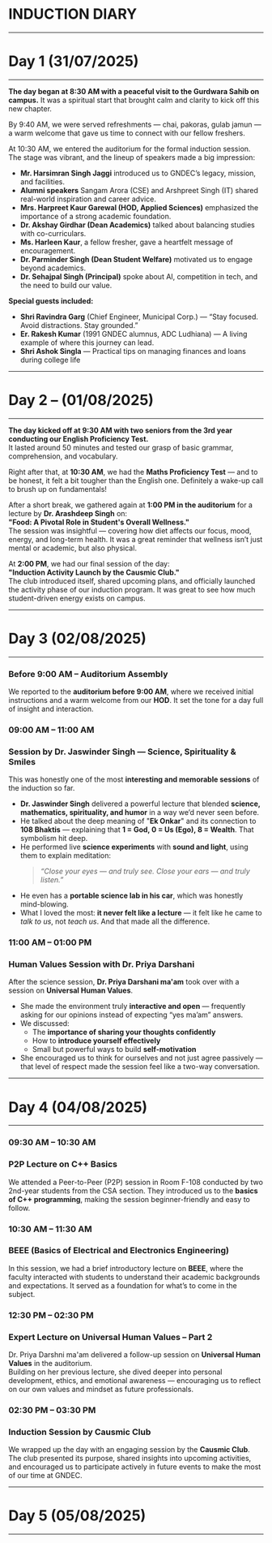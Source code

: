 # INDUCTION DIARY



---
# Day 1 (31/07/2025)
---
**The day began at 8:30 AM with a peaceful visit to the Gurdwara Sahib on campus.** It was a spiritual start that brought calm and clarity to kick off this new chapter.

By 9:40 AM, we were served refreshments — chai, pakoras, gulab jamun — a warm welcome that gave us time to connect with our fellow freshers.

At 10:30 AM, we entered the auditorium for the formal induction session.  
The stage was vibrant, and the lineup of speakers made a big impression:

- **Mr. Harsimran Singh Jaggi** introduced us to GNDEC’s legacy, mission, and facilities.
- **Alumni speakers** Sangam Arora (CSE) and Arshpreet Singh (IT) shared real-world inspiration and career advice.
- **Mrs. Harpreet Kaur Garewal (HOD, Applied Sciences)** emphasized the importance of a strong academic foundation.
- **Dr. Akshay Girdhar (Dean Academics)** talked about balancing studies with co-curriculars.
- **Ms. Harleen Kaur**, a fellow fresher, gave a heartfelt message of encouragement.
- **Dr. Parminder Singh (Dean Student Welfare)** motivated us to engage beyond academics.
- **Dr. Sehajpal Singh (Principal)** spoke about AI, competition in tech, and the need to build our value.

**Special guests included:**
- **Shri Ravindra Garg** (Chief Engineer, Municipal Corp.) — “Stay focused. Avoid distractions. Stay grounded.”
- **Er. Rakesh Kumar** (1991 GNDEC alumnus, ADC Ludhiana) — A living example of where this journey can lead.
- **Shri Ashok Singla** — Practical tips on managing finances and loans during college life



---
# Day 2 – (01/08/2025)
---
**The day kicked off at 9:30 AM with two seniors from the 3rd year conducting our English Proficiency Test.**  
It lasted around 50 minutes and tested our grasp of basic grammar, comprehension, and vocabulary.

Right after that, at **10:30 AM**, we had the **Maths Proficiency Test** — and to be honest, it felt a bit tougher than the English one. Definitely a wake-up call to brush up on fundamentals!

After a short break, we gathered again at **1:00 PM in the auditorium** for a lecture by **Dr. Arashdeep Singh** on:  
**"Food: A Pivotal Role in Student's Overall Wellness."**  
The session was insightful — covering how diet affects our focus, mood, energy, and long-term health. It was a great reminder that wellness isn’t just mental or academic, but also physical.

At **2:00 PM**, we had our final session of the day:  
**"Induction Activity Launch by the Causmic Club."**  
The club introduced itself, shared upcoming plans, and officially launched the activity phase of our induction program. It was great to see how much student-driven energy exists on campus.




---
# Day 3 (02/08/2025) 
---
###  Before 9:00 AM – Auditorium Assembly  
We reported to the **auditorium before 9:00 AM**, where we received initial instructions and a warm welcome from our **HOD**. It set the tone for a day full of insight and interaction.

###  09:00 AM – 11:00 AM  
###  Session by Dr. Jaswinder Singh — Science, Spirituality & Smiles  

This was honestly one of the most **interesting and memorable sessions** of the induction so far.

- **Dr. Jaswinder Singh** delivered a powerful lecture that blended **science, mathematics, spirituality, and humor** in a way we’d never seen before.
- He talked about the deep meaning of "**Ek Onkar**" and its connection to **108 Bhaktis** — explaining that **1 = God, 0 = Us (Ego), 8 = Wealth**. That symbolism hit deep.
- He performed live **science experiments** with **sound and light**, using them to explain meditation:  
  > *“Close your eyes — and truly see. Close your ears — and truly listen.”*  
- He even has a **portable science lab in his car**, which was honestly mind-blowing.
- What I loved the most: **it never felt like a lecture** — it felt like he came to *talk to us*, not *teach us*. And that made all the difference.

###  11:00 AM – 01:00 PM  
###  Human Values Session with Dr. Priya Darshani  

After the science session, **Dr. Priya Darshani ma'am** took over with a session on **Universal Human Values**.

- She made the environment truly **interactive and open** — frequently asking for our opinions instead of expecting “yes ma’am” answers.
- We discussed:
  - The **importance of sharing your thoughts confidently**
  - How to **introduce yourself effectively**
  - Small but powerful ways to build **self-motivation**
- She encouraged us to think for ourselves and not just agree passively — that level of respect made the session feel like a two-way conversation.





---
# Day 4 (04/08/2025)
---
### 09:30 AM – 10:30 AM  
### P2P Lecture on C++ Basics  
We attended a Peer-to-Peer (P2P) session in Room F-108 conducted by two 2nd-year students from the CSA section. They introduced us to the **basics of C++ programming**, making the session beginner-friendly and easy to follow.

### 10:30 AM – 11:30 AM  
### BEEE (Basics of Electrical and Electronics Engineering)  
In this session, we had a brief introductory lecture on **BEEE**, where the faculty interacted with students to understand their academic backgrounds and expectations. It served as a foundation for what’s to come in the subject.

### 12:30 PM – 02:30 PM  
### Expert Lecture on Universal Human Values – Part 2  
Dr. Priya Darshni ma'am delivered a follow-up session on **Universal Human Values** in the auditorium.  
Building on her previous lecture, she dived deeper into personal development, ethics, and emotional awareness — encouraging us to reflect on our own values and mindset as future professionals.

### 02:30 PM – 03:30 PM  
### Induction Session by Causmic Club  
We wrapped up the day with an engaging session by the **Causmic Club**.  
The club presented its purpose, shared insights into upcoming activities, and encouraged us to participate actively in future events to make the most of our time at GNDEC.






---
# Day 5 (05/08/2025)
---
